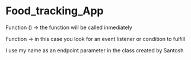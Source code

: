 # Food_tracking_App

Function () -> the function will be called inmediately

Function -> in this case you look for an event listener or condition to fulfill

I use my name as an endpoint parameter in the class created by Santosh
